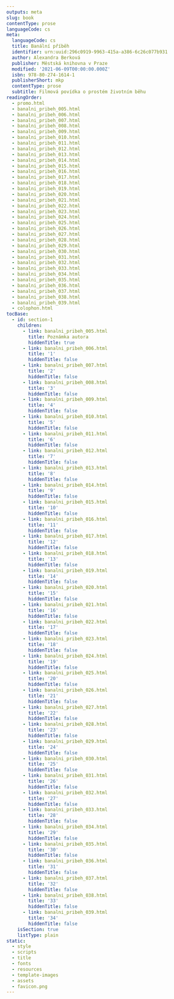 ```yaml
---
outputs: meta
slug: book
contentType: prose
languageCode: cs
meta:
  languageCode: cs
  title: Banální příběh
  identifier: urn:uuid:296c0919-9963-415a-a386-6c26c077b931
  author: Alexandra Berková
  publisher: Městská knihovna v Praze
  modified: '2021-06-09T00:00:00.000Z'
  isbn: 978-80-274-1614-1
  publisherShort: mkp
  contentType: prose
  subtitle: Filmová povídka o prostém životním běhu
readingOrder:
  - promo.html
  - banalni_pribeh_005.html
  - banalni_pribeh_006.html
  - banalni_pribeh_007.html
  - banalni_pribeh_008.html
  - banalni_pribeh_009.html
  - banalni_pribeh_010.html
  - banalni_pribeh_011.html
  - banalni_pribeh_012.html
  - banalni_pribeh_013.html
  - banalni_pribeh_014.html
  - banalni_pribeh_015.html
  - banalni_pribeh_016.html
  - banalni_pribeh_017.html
  - banalni_pribeh_018.html
  - banalni_pribeh_019.html
  - banalni_pribeh_020.html
  - banalni_pribeh_021.html
  - banalni_pribeh_022.html
  - banalni_pribeh_023.html
  - banalni_pribeh_024.html
  - banalni_pribeh_025.html
  - banalni_pribeh_026.html
  - banalni_pribeh_027.html
  - banalni_pribeh_028.html
  - banalni_pribeh_029.html
  - banalni_pribeh_030.html
  - banalni_pribeh_031.html
  - banalni_pribeh_032.html
  - banalni_pribeh_033.html
  - banalni_pribeh_034.html
  - banalni_pribeh_035.html
  - banalni_pribeh_036.html
  - banalni_pribeh_037.html
  - banalni_pribeh_038.html
  - banalni_pribeh_039.html
  - colophon.html
tocBase:
  - id: section-1
    children:
      - link: banalni_pribeh_005.html
        title: Poznámka autora
        hiddenTitle: true
      - link: banalni_pribeh_006.html
        title: '1'
        hiddenTitle: false
      - link: banalni_pribeh_007.html
        title: '2'
        hiddenTitle: false
      - link: banalni_pribeh_008.html
        title: '3'
        hiddenTitle: false
      - link: banalni_pribeh_009.html
        title: '4'
        hiddenTitle: false
      - link: banalni_pribeh_010.html
        title: '5'
        hiddenTitle: false
      - link: banalni_pribeh_011.html
        title: '6'
        hiddenTitle: false
      - link: banalni_pribeh_012.html
        title: '7'
        hiddenTitle: false
      - link: banalni_pribeh_013.html
        title: '8'
        hiddenTitle: false
      - link: banalni_pribeh_014.html
        title: '9'
        hiddenTitle: false
      - link: banalni_pribeh_015.html
        title: '10'
        hiddenTitle: false
      - link: banalni_pribeh_016.html
        title: '11'
        hiddenTitle: false
      - link: banalni_pribeh_017.html
        title: '12'
        hiddenTitle: false
      - link: banalni_pribeh_018.html
        title: '13'
        hiddenTitle: false
      - link: banalni_pribeh_019.html
        title: '14'
        hiddenTitle: false
      - link: banalni_pribeh_020.html
        title: '15'
        hiddenTitle: false
      - link: banalni_pribeh_021.html
        title: '16'
        hiddenTitle: false
      - link: banalni_pribeh_022.html
        title: '17'
        hiddenTitle: false
      - link: banalni_pribeh_023.html
        title: '18'
        hiddenTitle: false
      - link: banalni_pribeh_024.html
        title: '19'
        hiddenTitle: false
      - link: banalni_pribeh_025.html
        title: '20'
        hiddenTitle: false
      - link: banalni_pribeh_026.html
        title: '21'
        hiddenTitle: false
      - link: banalni_pribeh_027.html
        title: '22'
        hiddenTitle: false
      - link: banalni_pribeh_028.html
        title: '23'
        hiddenTitle: false
      - link: banalni_pribeh_029.html
        title: '24'
        hiddenTitle: false
      - link: banalni_pribeh_030.html
        title: '25'
        hiddenTitle: false
      - link: banalni_pribeh_031.html
        title: '26'
        hiddenTitle: false
      - link: banalni_pribeh_032.html
        title: '27'
        hiddenTitle: false
      - link: banalni_pribeh_033.html
        title: '28'
        hiddenTitle: false
      - link: banalni_pribeh_034.html
        title: '29'
        hiddenTitle: false
      - link: banalni_pribeh_035.html
        title: '30'
        hiddenTitle: false
      - link: banalni_pribeh_036.html
        title: '31'
        hiddenTitle: false
      - link: banalni_pribeh_037.html
        title: '32'
        hiddenTitle: false
      - link: banalni_pribeh_038.html
        title: '33'
        hiddenTitle: false
      - link: banalni_pribeh_039.html
        title: '34'
        hiddenTitle: false
    isSection: true
    listType: plain
static:
  - style
  - scripts
  - title
  - fonts
  - resources
  - template-images
  - assets
  - favicon.png
---
```

